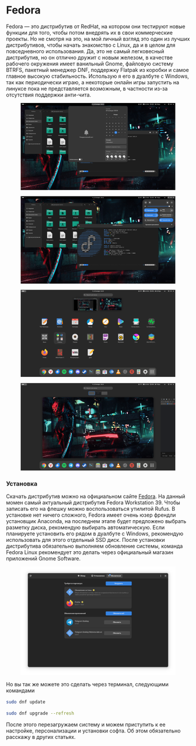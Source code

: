 # Fedora

Fedora — это дистрибутив от RedHat, на котором они тестируют новые функции для того, чтобы потом внедрять их в свои коммерческие проекты. Но не смотря на это, на мой личный взгляд это один из лучших дистрибутивов, чтобы начать знакомство с Linux, да и в целом для повседневного использования. Да, это не самый легковесный дистрибутив, но он отлично дружит с новым железом, в качестве рабочего окружения имеет ванильный Gnome, файловую систему BTRFS, пакетный менеджер DNF, поддержку Flatpak из коробки и самое главное высокую стабильность. Использую я его в дуалбуте с Windows, так как периодически играю, а некоторые онлайн игры запустить на линуксе пока не представляется возможным, в частности из-за отсутствия поддержки анти-чита.

<div>

<figure><img src="../../.gitbook/assets/snimok-jekrana-ot-2024-01-25-20-12-21.png" alt=""><figcaption></figcaption></figure>

 

<figure><img src="../../.gitbook/assets/snimok-jekrana-ot-2024-01-25-20-12-42.png" alt=""><figcaption></figcaption></figure>

 

<figure><img src="../../.gitbook/assets/snimok-jekrana-ot-2024-01-25-21-24-45.png" alt=""><figcaption></figcaption></figure>

 

<figure><img src="../../.gitbook/assets/snimok-jekrana-ot-2024-01-25-20-14-08.png" alt=""><figcaption></figcaption></figure>

</div>

### Установка

Скачать дистрибутив можно на официальном сайте [Fedora](https://fedoraproject.org/). На данный момен самый актуальный дистрибутив Fedora Workstation 39. Чтобы записать его на флешку можно воспользоваться утилитой Rufus. В установке нет ничего сложного, Fedora имеет очень юзер френдли установщик Anaconda, на последнем этапе будет предложено выбрать разметку диска, рекомендую выбирать автоматическую. Если планируете установить его рядом в дуалбуте с Windows, рекомендую использовать для этого отдельный SSD диск. После установки дистрибутива обязательно выполняем обновление системы, команда Fedora Linux рекомендует это делать через официальный магазин приложений Gnome Software.

<figure><img src="../../.gitbook/assets/snimok-jekrana-ot-2024-01-25-20-55-41.png" alt=""><figcaption></figcaption></figure>

Но вы так же можете это сделать через терминал, следующими командами

```bash
sudo dnf update
```

```bash
sudo dnf upgrade --refresh
```

После этого перезагружаем систему и можем приступить к ее настройке, персонализации и установки софта. Об этом обязательно расскажу в других статьях.

